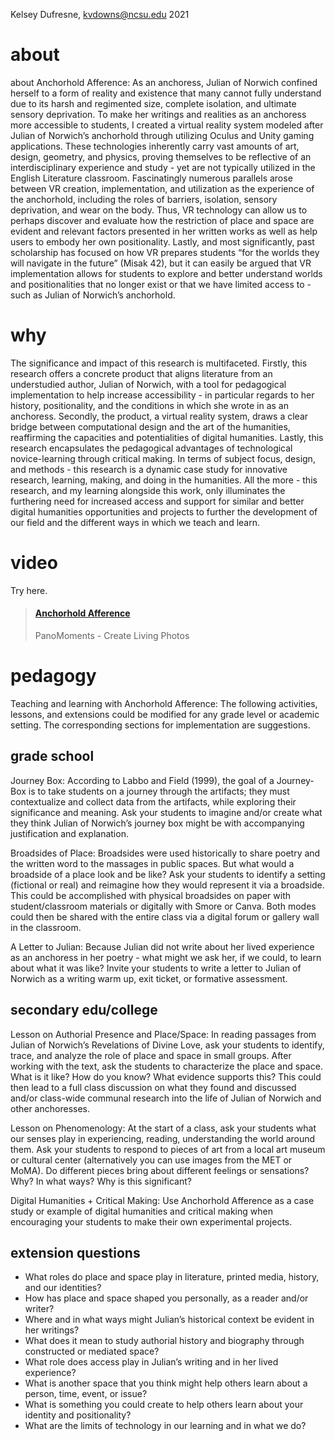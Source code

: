Kelsey Dufresne, kvdowns@ncsu.edu
2021

# about

about Anchorhold Afference: As an anchoress, Julian of Norwich confined herself to a form of reality and existence that many cannot fully understand due to its harsh and regimented size, complete isolation, and ultimate sensory deprivation.  To make her writings and realities as an anchoress more accessible to students, I created a virtual reality system modeled after Julian of Norwich’s anchorhold through utilizing Oculus and Unity gaming applications. These technologies inherently carry vast amounts of art, design, geometry, and physics, proving themselves to be reflective of an interdisciplinary experience and study - yet are not typically utilized in the English Literature classroom. Fascinatingly numerous parallels arose between VR creation, implementation, and utilization as the experience of the anchorhold, including the roles of barriers, isolation, sensory deprivation, and wear on the body. Thus, VR technology can allow us to perhaps discover and evaluate how the restriction of place and space are evident and relevant factors presented in her written works as well as help users to embody her own positionality.  Lastly, and most significantly, past scholarship has focused on how VR prepares students “for the worlds they will navigate in the future” (Misak 42), but it can easily be argued that VR implementation allows for students to explore and better understand worlds and positionalities that no longer exist or that we have limited access to - such as Julian of Norwich’s anchorhold.

# why

The significance and impact of this research is multifaceted. Firstly, this research offers a concrete product that aligns literature from an understudied author, Julian of Norwich, with a tool for pedagogical implementation to help increase accessibility - in particular regards to her history, positionality, and the conditions in which she wrote in as an anchoress. Secondly, the product, a virtual reality system, draws a clear bridge between computational design and the art of the humanities, reaffirming the capacities and potentialities of digital humanities. Lastly, this research encapsulates the pedagogical advantages of technological novice-learning through critical making. In terms of subject focus, design, and methods - this research is a dynamic case study for innovative research, learning, making, and doing in the humanities. All the more - this research, and my learning alongside this work, only illuminates the furthering need for increased access and support for similar and better digital humanities opportunities and projects to further the development of our field and the different ways in which we teach and learn.

# video

Try here.

<blockquote class="embedly-card" data-card-key="2ac266a6138e47a4941b23d9714fa09d" data-card-controls="1" data-card-width="600" data-card-branding="0"><h4><a href="https://my.panomoments.com/u/kelseydufresne/m/anchorhold-afference">Anchorhold Afference</a></h4><p>PanoMoments - Create Living Photos</p></blockquote><script async src="//cdn.embedly.com/widgets/platform.js" charset="UTF-8"></script>

# pedagogy

Teaching and learning with Anchorhold Afference: The following activities, lessons, and extensions could be modified for any grade level or academic setting. The corresponding sections for implementation are suggestions.

## grade school

Journey Box: According to Labbo and Field (1999), the goal of a Journey-Box is to take students on a journey through the artifacts; they must contextualize and collect data from the artifacts, while exploring their significance and meaning. Ask your students to imagine and/or create what they think Julian of Norwich’s journey box might be with accompanying justification and explanation.

Broadsides of Place: Broadsides were used historically to share poetry and the written word to the massages in public spaces. But what would a broadside of a place look and be like? Ask your students to identify a setting (fictional or real) and reimagine how they would represent it via a broadside. This could be accomplished with physical broadsides on paper with student/classroom materials or digitally with Smore or Canva. Both modes could then be shared with the entire class via a digital forum or gallery wall in the classroom.

A Letter to Julian: Because Julian did not write about her lived experience as an anchoress in her poetry - what might we ask her, if we could, to learn about what it was like? Invite your students to write a letter to Julian of Norwich as a writing warm up, exit ticket, or formative assessment. 

## secondary edu/college

Lesson on Authorial Presence and Place/Space: In reading passages from Julian of Norwich’s Revelations of Divine Love, ask your students to identify, trace, and analyze the role of place and space in small groups. After working with the text, ask the students to characterize the place and space. What is it like? How do you know? What evidence supports this? This could then lead to a full class discussion on what they found and discussed and/or class-wide communal research into the life of Julian of Norwich and other anchoresses.

Lesson on Phenomenology: At the start of a class, ask your students what our senses play in experiencing, reading, understanding the world around them. Ask your students to respond to pieces of art from a local art museum or cultural center (alternatively you can use images from the MET or MoMA). Do different pieces bring about different feelings or sensations? Why? In what ways? Why is this significant? 

Digital Humanities + Critical Making: Use Anchorhold Afference as a case study or example of digital humanities and critical making when encouraging your students to make their own experimental projects. 

## extension questions 
* What roles do place and space play in literature, printed media, history, and our identities? 
* How has place and space shaped you personally, as a reader and/or writer?
* Where and in what ways might Julian’s historical context be evident in her writings?
* What does it mean to study authorial history and biography through constructed or mediated space?
* What role does access play in Julian’s writing and in her lived experience?
* What is another space that you think might help others learn about a person, time, event, or issue? 
* What is something you could create to help others learn about your identity and positionality?
* What are the limits of technology in our learning and in what we do?
